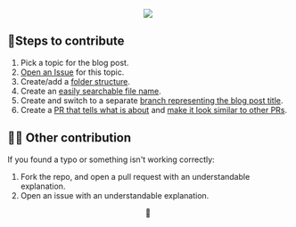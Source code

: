 <p align="center">
  <img src="https://user-images.githubusercontent.com/78694043/172308189-f05d1410-a2ba-44c3-8b41-7a7e5a7f9e72.png" />
</p>

## 🦶Steps to contribute

1. Pick a topic for the blog post.
2. [Open an Issue](https://github.com/dimitryzub/serpapi-blog-posts-archive/wiki/Issues-RPs#issues) for this topic.
3. Create/add a [folder structure](https://github.com/dimitryzub/serpapi-blog-posts-archive/wiki/Folder-structure-file-branch-PR-naming-convention#-folder-structure).
4. Create an [easily searchable file name](https://github.com/dimitryzub/serpapi-blog-posts-archive/wiki/Folder-structure-file-branch-PR-naming-convention#-file-naming-convention).
5. Create and switch to a separate [branch representing the blog post title](https://github.com/dimitryzub/serpapi-blog-posts-archive/wiki/Folder-structure-file-branch-PR-naming-convention#-branch-naming-convention).
6. Create a [PR that tells what is about](https://github.com/dimitryzub/serpapi-blog-posts-archive/wiki/Folder-structure-file-branch-PR-naming-convention#-pr-naming) and [make it look similar to other PRs](https://github.com/dimitryzub/serpapi-blog-posts-archive/pull/8).

## 🦶🦶 Other contribution

If you found a typo or something isn't working correctly:

1. Fork the repo, and open a pull request with an understandable explanation.
2. Open an issue with an understandable explanation.

<div align="center">
  <p>🌼</p>
</div>


